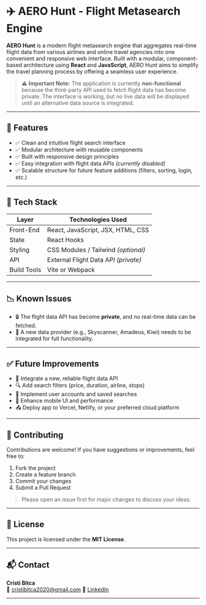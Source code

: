 # ✈️ AERO Hunt - Flight Metasearch Engine

**AERO Hunt** is a modern flight metasearch engine that aggregates real-time flight data from various airlines and online travel agencies into one convenient and responsive web interface. Built with a modular, component-based architecture using **React** and **JavaScript**, AERO Hunt aims to simplify the travel planning process by offering a seamless user experience.

> ⚠️ **Important Note:** The application is currently **non-functional** because the third-party API used to fetch flight data has become private. The interface is working, but no live data will be displayed until an alternative data source is integrated.

---

## 🚀 Features

- ✅ Clean and intuitive flight search interface  
- ✅ Modular architecture with reusable components  
- ✅ Built with responsive design principles  
- ✅ Easy integration with flight data APIs *(currently disabled)*  
- ✅ Scalable structure for future feature additions (filters, sorting, login, etc.)

---

## 🧱 Tech Stack

| Layer       | Technologies Used               |
|-------------|----------------------------------|
| Front-End   | React, JavaScript, JSX, HTML, CSS |
| State       | React Hooks                      |
| Styling     | CSS Modules / Tailwind *(optional)* |
| API         | External Flight Data API *(private)* |
| Build Tools | Vite or Webpack                  |

---
## 📉 Known Issues

- 🔒 The flight data API has become **private**, and no real-time data can be fetched.
- 🔧 A new data provider (e.g., Skyscanner, Amadeus, Kiwi) needs to be integrated for full functionality.

---

## ✅ Future Improvements

- 🔄 Integrate a new, reliable flight data API  
- 🔍 Add search filters (price, duration, airline, stops)  
- 🧳 Implement user accounts and saved searches  
- 📱 Enhance mobile UI and performance  
- 📤 Deploy app to Vercel, Netlify, or your preferred cloud platform

---

## 🤝 Contributing

Contributions are welcome! If you have suggestions or improvements, feel free to:

1. Fork the project  
2. Create a feature branch  
3. Commit your changes  
4. Submit a Pull Request

> Please open an issue first for major changes to discuss your ideas.

---

## 📄 License

This project is licensed under the **MIT License**.

---

## 📬 Contact

**Cristi Bitca**  
📧 cristibitca2020@gmail.com 
🔗 [LinkedIn]([https://www.linkedin.com/in/cristian-bitca-58ab10211/])

---
